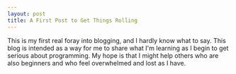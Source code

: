 ```yaml
---
layout: post
title: A First Post to Get Things Rolling
---
```


This is my first real foray into blogging, and I hardly know what to say. This blog is intended as a way for me to share what I'm learning as I begin to get serious about programming. My hope is that I might help others who are also beginners and who feel overwhelmed and lost as I have. 
